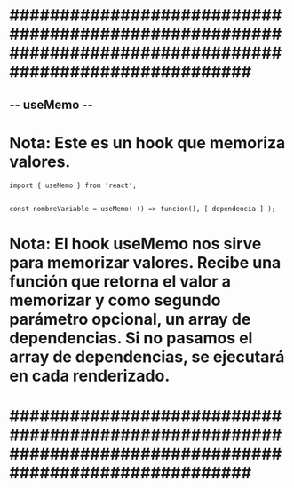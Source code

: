 # ######################################################################################################### #


## -- useMemo -- ##


# Nota: Este es un hook que memoriza valores.


    import { useMemo } from 'react';


    const nombreVariable = useMemo( () => funcion(), [ dependencia ] );


# Nota: El hook useMemo nos sirve para memorizar valores. Recibe una función que retorna el valor a memorizar y como segundo parámetro opcional, un array de dependencias. Si no pasamos el array de dependencias, se ejecutará en cada renderizado.


# ######################################################################################################### #